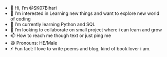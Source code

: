 - 👋 Hi, I’m @SK07Bihari
- 👀 I’m interested in Learning new things and want to explore new world of coding
- 🌱 I’m currently learning Python and SQL 
- 💞️ I’m looking to collaborate on small project where i can learn and grow
- 📫 How to reach me though text or just ping me
- 😄 Pronouns: HE/Male
- ⚡ Fun fact: I love to write poems and blog, kind of book lover i am.

<!---
SK07Bihari/SK07Bihari is a ✨ special ✨ repository because its `README.md` (this file) appears on your GitHub profile.
You can click the Preview link to take a look at your changes.
--->

